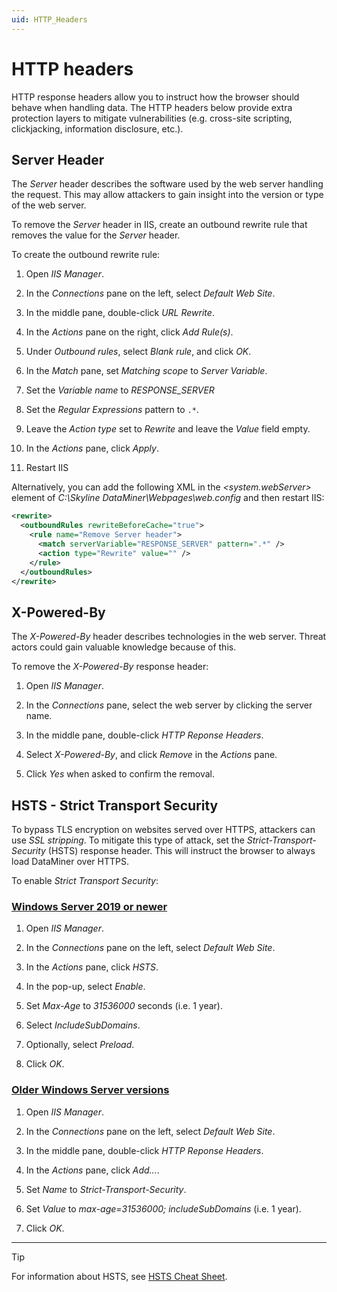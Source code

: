 ```yaml
---
uid: HTTP_Headers
---
```


# HTTP headers

HTTP response headers allow you to instruct how the browser should behave when handling data. The HTTP headers below provide extra protection layers to mitigate vulnerabilities (e.g. cross-site scripting, clickjacking, information disclosure, etc.).

## Server Header

The *Server* header describes the software used by the web server handling the request. This may allow attackers to gain insight into the version or type of the web server.

To remove the *Server* header in IIS, create an outbound rewrite rule that removes the value for the *Server* header.

To create the outbound rewrite rule:

1. Open *IIS Manager*.

1. In the *Connections* pane on the left, select *Default Web Site*.

1. In the middle pane, double-click *URL Rewrite*.

1. In the *Actions* pane on the right, click *Add Rule(s)*.

1. Under *Outbound rules*, select *Blank rule*, and click *OK*.

1. In the *Match* pane, set *Matching scope* to *Server Variable*.

1. Set the *Variable name* to *RESPONSE_SERVER*

1. Set the *Regular Expressions* pattern to `.*`.

1. Leave the *Action type* set to *Rewrite* and leave the *Value* field empty.

1. In the *Actions* pane, click *Apply*.

1. Restart IIS

Alternatively, you can add the following XML in the *\<system.webServer>* element of *C:\Skyline DataMiner\Webpages\web.config* and then restart IIS:

```xml
<rewrite>
  <outboundRules rewriteBeforeCache="true">
    <rule name="Remove Server header">
      <match serverVariable="RESPONSE_SERVER" pattern=".*" />
      <action type="Rewrite" value="" />
    </rule>
  </outboundRules>
</rewrite>
```

## X-Powered-By

The *X-Powered-By* header describes technologies in the web server. Threat actors could gain valuable knowledge because of this.

To remove the *X-Powered-By* response header:

1. Open *IIS Manager*.

1. In the *Connections* pane, select the web server by clicking the server name.

1. In the middle pane, double-click *HTTP Reponse Headers*.

1. Select *X-Powered-By*, and click *Remove* in the *Actions* pane.

1. Click *Yes* when asked to confirm the removal.

## HSTS - Strict Transport Security

To bypass TLS encryption on websites served over HTTPS, attackers can use *SSL stripping*. To mitigate this type of attack, set the *Strict-Transport-Security* (HSTS) response header. This will instruct the browser to always load DataMiner over HTTPS.

To enable *Strict Transport Security*:

### [Windows Server 2019 or newer](#tab/hsts-1)

1. Open *IIS Manager*.

1. In the *Connections* pane on the left, select *Default Web Site*.

1. In the *Actions* pane, click *HSTS*.

1. In the pop-up, select *Enable*.

1. Set *Max-Age* to *31536000* seconds (i.e. 1 year).

1. Select *IncludeSubDomains*.

1. Optionally, select *Preload*.

1. Click *OK*.

### [Older Windows Server versions](#tab/hsts-2)

1. Open *IIS Manager*.

1. In the *Connections* pane on the left, select *Default Web Site*.

1. In the middle pane, double-click *HTTP Reponse Headers*.

1. In the *Actions* pane, click *Add...*.

1. Set *Name* to *Strict-Transport-Security*.

1. Set *Value* to *max-age=31536000; includeSubDomains* (i.e. 1 year).

1. Click *OK*.

***

> [!TIP]
> For information about HSTS, see [HSTS Cheat Sheet](https://cheatsheetseries.owasp.org/cheatsheets/HTTP_Strict_Transport_Security_Cheat_Sheet.html).
